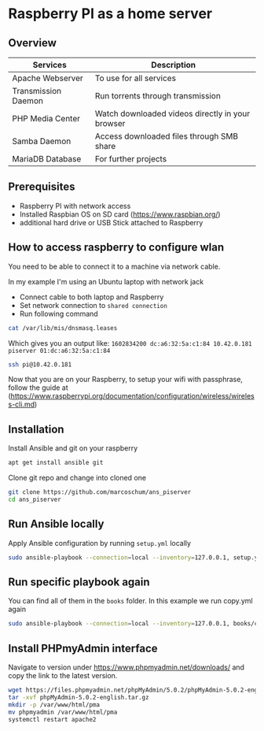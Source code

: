 # Raspberry PI as a home server
## Overview
| Services  | Description |
| ------------- | ------------- |
| Apache Webserver  | To use for all services  |
| Transmission Daemon  | Run torrents through transmission  |
| PHP Media Center  | Watch downloaded videos directly in your browser  |
| Samba Daemon  | Access downloaded files through SMB share  |
| MariaDB Database  |  For further projects  |

## Prerequisites
- Raspberry PI with network access
- Installed Raspbian OS on SD card (https://www.raspbian.org/)
- additional hard drive or USB Stick attached to Raspberry

## How to access raspberry to configure wlan
You need to be able to connect it to a machine via network cable.

In my example I'm using an Ubuntu laptop with network jack

- Connect cable to both laptop and Raspberry
- Set network connection to `shared connection`
- Run following command

```bash
cat /var/lib/mis/dnsmasq.leases
```
Which gives you an output like:
`1602834200 dc:a6:32:5a:c1:84 10.42.0.181 piserver 01:dc:a6:32:5a:c1:84`

```bash
ssh pi@10.42.0.181
```

Now that you are on your Raspberry, to setup your wifi with passphrase, follow the guide at
(https://www.raspberrypi.org/documentation/configuration/wireless/wireless-cli.md)

## Installation
Install Ansible and git on your raspberry
```bash
apt get install ansible git
```
Clone git repo and change into cloned one
```bash
git clone https://github.com/marcoschum/ans_piserver
cd ans_piserver
```

## Run Ansible locally
Apply Ansible configuration by running `setup.yml` locally
```bash
sudo ansible-playbook --connection=local --inventory=127.0.0.1, setup.yml
```

## Run specific playbook again
You can find all of them in the `books` folder.
In this example we run copy.yml again
```bash
sudo ansible-playbook --connection=local --inventory=127.0.0.1, books/copy.yml
```

## Install PHPmyAdmin interface
Navigate to version under https://www.phpmyadmin.net/downloads/ and copy the link to the latest version.
```bash
wget https://files.phpmyadmin.net/phpMyAdmin/5.0.2/phpMyAdmin-5.0.2-english.tar.gz
tar -xvf phpMyAdmin-5.0.2-english.tar.gz
mkdir -p /var/www/html/pma
mv phpmyadmin /var/www/html/pma
systemctl restart apache2
```
